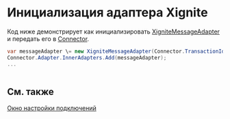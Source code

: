 # Инициализация адаптера Xignite

Код ниже демонстрирует как инициализировать [XigniteMessageAdapter](../api/StockSharp.Xignite.XigniteMessageAdapter.html) и передать его в [Connector](../api/StockSharp.Algo.Connector.html).

```cs
var messageAdapter \= new XigniteMessageAdapter(Connector.TransactionIdGenerator);
Connector.Adapter.InnerAdapters.Add(messageAdapter);
...	
							
```

## См. также

[Окно настройки подключений](API_UI_ConnectorWindow.md)
